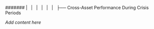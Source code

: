 ####### |   |   |   |   |   |   ├── Cross-Asset Performance During Crisis Periods

*Add content here*